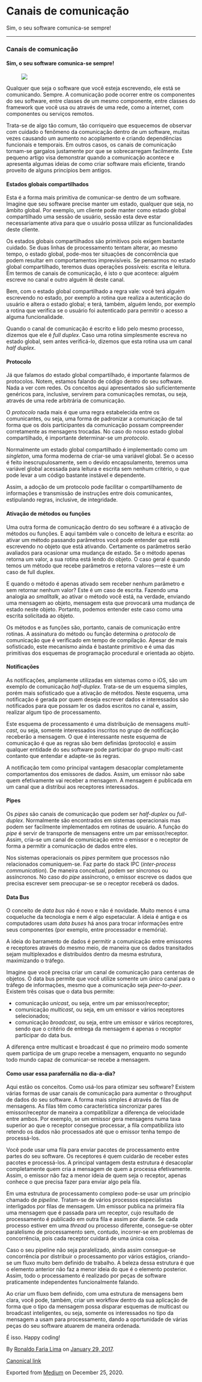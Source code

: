Canais de comunicação
=====================

Sim, o seu software comunica-se sempre!

------------------------------------------------------------------------

### Canais de comunicação

#### Sim, o seu software comunica-se sempre!

<figure>
<img src="https://cdn-images-1.medium.com/max/800/1*5NI8U4JRNw5O4aJ1dfRHfw.jpeg" class="graf-image" />
</figure>Qualquer que seja o software que você esteja escrevendo, ele
está se comunicando. Sempre. A comunicação pode ocorrer entre os
componentes do seu software, entre classes de um mesmo componente, entre
classes do framework que você usa ou através de uma rede, como a
internet, com componentes ou serviços remotos.

Trata-se de algo tão comum, tão corriqueiro que esquecemos de observar
com cuidado o fenômeno da comunicação dentro de um software, muitas
vezes causando um aumento no acoplamento e criando dependências
funcionais e temporais. Em outros casos, os canais de comunicação
tornam-se gargalos justamente por que se sobrecarregam facilmente. Este
pequeno artigo visa demonstrar quando a comunicação acontece e apresenta
algumas ideias de como criar software mais eficiente, tirando proveito
de alguns princípios bem antigos.

#### Estados globais compartilhados

Esta é a forma mais primitiva de comunicar-se dentro de um software.
Imagine que seu software precise manter um estado, qualquer que seja, no
âmbito global. Por exemplo, um cliente pode manter como estado global
compartilhado uma sessão de usuário, sessão esta deve estar
necessariamente ativa para que o usuário possa utilizar as
funcionalidades deste cliente.

Os estados globais compartilhados são primitivos pois exigem bastante
cuidado. Se duas linhas de processamento tentam alterar, ao mesmo tempo,
o estado global, pode-mos ter situações de concorrência que podem
resultar em comportamentos imprevisíveis. Se pensarmos no estado global
compartilhado, teremos duas operações possíveis: escrita e leitura. Em
termos de canais de comunicação, é isto o que acontece: alguém escreve
no canal e outro alguém lê deste canal.

Bem, com o estado global compartilhado a regra vale: você terá alguém
escrevendo no estado, por exemplo a rotina que realiza a autenticação do
usuário e altera o estado global; e terá, também, alguém lendo, por
exemplo a rotina que verifica se o usuário foi autenticado para permitir
o acesso a alguma funcionalidade.

Quando o canal de comunicação é escrito e lido pelo mesmo processo,
dizemos que ele é *full duplex*. Caso uma rotina simplesmente escreva no
estado global, sem antes verificá-lo, dizemos que esta rotina usa um
canal *half duplex*.

#### Protocolo

Já que falamos do estado global compartilhado, é importante falarmos de
protocolos. Notem, estamos falando de código dentro do seu software.
Nada a ver com redes. Os conceitos aqui apresentados são suficientemente
genéricos para, inclusive, servirem para comunicações remotas, ou seja,
através de uma rede arbitrária de comunicação.

O *protocolo* nada mais é que uma regra estabelecida entre os
comunicantes, ou seja, uma forma de padronizar a comunicação de tal
forma que os dois participantes da comunicação possam compreender
corretamente as mensagens trocadas. No caso do nosso estado global
compartilhado, é importante determinar-se um *protocolo*.

Normalmente um estado global compartilhado é implementado como um
*singleton*, uma forma moderna de criar-se uma variável global. Se o
acesso é feito inescrupulosamente, sem o devido encapsulamento, teremos
uma variável global acessada para leitura e escrita sem nenhum critério,
o que pode levar a um código bastante instável e dependente.

Assim, a adoção de um protocolo pode facilitar o compartilhamento de
informações e transmissão de instruções entre dois comunicantes,
estipulando regras, inclusive, de integridade.

#### Ativação de métodos ou funções

Uma outra forma de comunicação dentro do seu software é a ativação de
métodos ou funções. E aqui também vale o conceito de leitura e escrita:
ao ativar um método passando parâmetros você pode entender que está
escrevendo no objeto que está ativando. Certamente os parâmetros serão
avaliados para ocasionar uma mudança de estado. Se o método apenas
retorna um valor, a sua rotina está lendo do objeto. O caso geral é
quando temos um método que recebe parâmetros e retorna valores — este é
um caso de full duplex.

E quando o método é apenas ativado sem receber nenhum parâmetro e sem
retornar nenhum valor? Este é um caso de escrita. Fazendo uma analogia
ao *smalltalk*, ao ativar o método você está, na verdade, enviando uma
mensagem ao objeto, mensagem esta que provocará uma mudança de estado
neste objeto. Portanto, podemos entender este caso como uma escrita
solicitada ao objeto.

Os métodos e as funções são, portanto, canais de comunicação entre
rotinas. A assinatura do método ou função determina o *protocolo* de
comunicação que é verificado em tempo de compilação. Apesar de mais
sofisticado, este mecanismo ainda é bastante primitivo e é uma das
primitivas dos esquemas de programação procedural e orientada ao objeto.

#### Notificações

As notificações, amplamente utilizadas em sistemas como o iOS, são um
exemplo de comunicação *half-duplex*. Trata-se de um esquema simples,
porém mais sofisticado que a ativação de métodos. Neste esquema, uma
notificação é gerada por quem deseja escrever dados e interessados são
notificados para que possam ler os dados escritos no canal e, assim,
realizar algum tipo de processamento.

Este esquema de processamento é uma distribuição de mensagens
*multi-cast*, ou seja, somente interessados inscritos no grupo de
notificação receberão a mensagem. O que é interessante neste esquema de
comunicação é que as regras são bem definidas (protocolo) e assim
qualquer entidade do seu software pode participar do grupo multi-cast
contanto que entendar e adapte-se às regras.

A notificação tem como principal vantagem desacoplar completamente
comportamentos dos emissores de dados. Assim, um emissor não sabe quem
efetivamente vai receber a mensagem. A mensagem é publicada em um canal
que a distribui aos receptores interessados.

#### Pipes

Os *pipes* são canais de comunicação que podem ser *half-duplex* ou
*full-duplex*. Normalmente são encontrados em sistemas operacionais mas
podem ser facilmente implementados em rotinas de usuário. A função do
*pipe* é servir de transporte de mensagens entre um par
emissor/receptor. Assim, cria-se um canal de comunicação entre o emissor
e o receptor de forma a permitir a comunicação de dados entre eles.

Nos sistemas operacionais os *pipes* permitem que processos não
relacionados comuniquem-se. Faz parte do stack IPC (*inter-process
communication*). De maneira conceitual, podem ser síncronos ou
assíncronos. No caso do *pipe* assíncrono, o emissor escreve os dados
que precisa escrever sem preocupar-se se o receptor receberá os dados.

#### Data Bus

O conceito de *data bus* não é novo e não é novidade. Muito menos é uma
coqueluche da tecnologia e nem é algo espetacular. A ideia é antiga e os
computadores usam *data buses* há anos para trocar informações entre
seus componentes (por exemplo, entre processador e memória).

A ideia do barramento de dados é permitir a comunicação entre emissores
e receptores através do mesmo meio, de maneira que os dados transitados
sejam multiplexados e distribuídos dentro da mesma estrutura,
maximizando o tráfego.

Imagine que você precisa criar um canal de comunicação para centenas de
objetos. O data bus permite que você utilize somente um único canal para
o tráfego de informações, mesmo que a comunicação seja *peer-to-peer*.
Existem três coisas que o data bus permite:

-   <span id="fb90">comunicação *unicast*, ou seja, entre um par
    emissor/receptor;</span>
-   <span id="0733">comunicação *multicast*, ou seja, em um emissor e
    vários receptores selecionados;</span>
-   <span id="174b">comunicação *broadcast*, ou seja, entre um emissor e
    vários receptores, sendo que o critério de entrega da mensagem é
    apenas o receptor participar do data bus.</span>

A diferença entre multicast e broadcast é que no primeiro modo somente
quem participa de um grupo recebe a mensagem, enquanto no segundo todo
mundo capaz de comunicar-se recebe a mensagem.

#### Como usar essa parafernália no dia-a-dia?

Aqui estão os conceitos. Como usá-los para otimizar seu software?
Existem várias formas de usar canais de comunicação para aumentar o
throughput de dados do seu software. A forma mais simples é através de
filas de mensagens. As filas têm como característica sincronizar pares
emissor/receptor de maneira a compatibilizar a diferença de velocidade
entre ambos. Por exemplo, se um emissor gera mensagens numa taxa
superior ao que o receptor consegue processar, a fila compatibiliza isto
retendo os dados não processados até que o emissor tenha tempo de
processá-los.

Você pode usar uma fila para enviar pacotes de processamento entre
partes do seu software. Os receptores é quem cuidarão de receber estes
pacotes e processá-los. A principal vantagem desta estrutura é
desacoplar completamente quem cria a mensagem de quem a processa
efetivamente. Assim, o emissor não faz a menor ideia de quem seja o
receptor, apenas conhece o que precisa fazer para enviar algo pela fila.

Em uma estrutura de processamento complexo pode-se usar um princípio
chamado de *pipeline*. Tratam-se de vários processos especialistas
interligados por filas de mensagem. Um emissor publica na primeira fila
uma mensagem que é passada para um receptor, cujo resultado de
processamento é publicado em outra fila e assim por diante. Se cada
processo estiver em uma *thread* ou processo diferente, consegue-se
obter paralelismo de processamento sem, contudo, incorrer-se em
problemas de concorrência, pois cada receptor cuidará de uma única
coisa.

Caso o seu pipeline não seja paralelizado, ainda assim consegue-se
concorrência por distribuir o processamento por vários estágios,
criando-se um fluxo muito bem definido de trabalho. A beleza dessa
estrutura é que o elemento anterior não faz a menor ideia do que é o
elemento posterior. Assim, todo o processamento é realizado por peças de
software praticamente independentes funcionalmente falando.

Ao criar um fluxo bem definido, com uma estrutura de mensagens bem
clara, você pode, também, criar um workflow dentro da sua aplicação de
forma que o tipo da mensagem possa disparar esquemas de multicast ou
broadcast inteligentes, ou seja, somente os interessados no tipo da
mensagem a usam para processamento, dando a oportunidade de várias peças
do seu software atuarem de maneira ordenada.

É isso. Happy coding!

By
<a href="https://medium.com/@ronaldolima" class="p-author h-card">Ronaldo Faria Lima</a>
on [January 29, 2017](https://medium.com/p/22247d6fda81).

<a href="https://medium.com/@ronaldolima/canais-de-comunica%C3%A7%C3%A3o-22247d6fda81" class="p-canonical">Canonical link</a>

Exported from [Medium](https://medium.com) on December 25, 2020.

